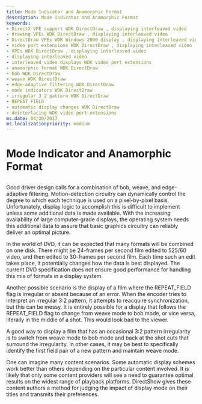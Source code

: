 ```yaml
---
title: Mode Indicator and Anamorphic Format
description: Mode Indicator and Anamorphic Format
keywords:
- DirectX VPE support WDK DirectDraw , displaying interleaved video
- drawing VPEs WDK DirectDraw , displaying interleaved video
- DirectDraw VPEs WDK Windows 2000 display , displaying interleaved video
- video port extensions WDK DirectDraw , displaying interleaved video
- VPEs WDK DirectDraw , displaying interleaved video
- displaying interleaved video
- interleaved video displays WDK video port extensions
- anamorphic format WDK DirectDraw
- bob WDK DirectDraw
- weave WDK DirectDraw
- edge-adaptive filtering WDK DirectDraw
- mode indicators WDK DirectDraw
- irregular 3 2 pattern WDK DirectDraw
- REPEAT_FIELD
- automatic display changes WDK DirectDraw
- deinterlacing WDK video port extensions
ms.date: 04/20/2017
ms.localizationpriority: medium
---
```


# Mode Indicator and Anamorphic Format


## <span id="ddk_mode_indicator_and_anamorphic_format_gg"></span><span id="DDK_MODE_INDICATOR_AND_ANAMORPHIC_FORMAT_GG"></span>


Good driver design calls for a combination of bob, weave, and edge-adaptive filtering. Motion-detection circuitry can dynamically control the degree to which each technique is used on a pixel-by-pixel basis. Unfortunately, display logic to accomplish this is difficult to implement unless some additional data is made available. With the increasing availability of large computer-grade displays, the operating system needs this additional data to assure that basic graphics circuitry can reliably deliver an optimal picture.

In the world of DVD, it can be expected that many formats will be combined on one disk. There might be 24-frames per second film edited to 525/60 video, and then edited to 30-frames per second film. Each time such an edit takes place, it potentially changes how the data is best displayed. The current DVD specification does not ensure good performance for handling this mix of formats in a display system.

Another possible scenario is the display of a film where the REPEAT\_FIELD flag is irregular or absent because of an error. When the encoder tries to interpret an irregular 3:2 pattern, it attempts to reacquire synchronization, but this can be messy. It is entirely possible for a display that follows the REPEAT\_FIELD flag to change from weave mode to bob mode, or vice versa, literally in the middle of a shot. This would look bad to the viewer.

A good way to display a film that has an occasional 3:2 pattern irregularity is to switch from weave mode to bob mode and back at the shot cuts that surround the irregularity. In other cases, it may be best to specifically identify the first field pair of a new pattern and maintain weave mode.

One can imagine many content scenarios. Some automatic display schemes work better than others depending on the particular content involved. It is likely that only some content providers will see a need to guarantee optimal results on the widest range of playback platforms. DirectShow gives these content authors a method for judging the impact of display mode on their titles and transmits their preferences.

 

 





